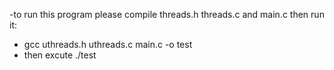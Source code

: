 -to run this program please compile threads.h threads.c and main.c then run it:
- gcc uthreads.h uthreads.c main.c -o test
- then excute ./test
